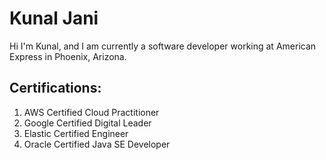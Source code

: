 # Kunal Jani
Hi I'm Kunal, and I am currently a software developer working at American Express in Phoenix, Arizona.

## Certifications:

1. AWS Certified Cloud Practitioner
2. Google Certified Digital Leader
3. Elastic Certified Engineer
4. Oracle Certified Java SE Developer


